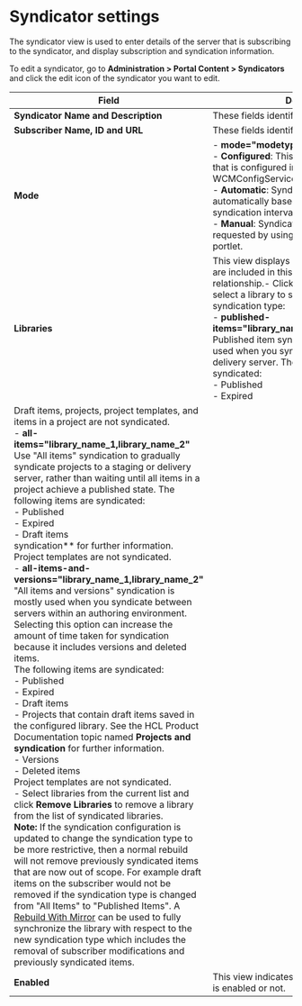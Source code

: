 # Syndicator settings

The syndicator view is used to enter details of the server that is subscribing to the syndicator, and display subscription and syndication information.

To edit a syndicator, go to **Administration > Portal Content  > Syndicators** and click the edit icon of the syndicator you want to edit.

|Field|Details|
|-----|-------|
|**Syndicator Name and Description**|These fields identify the syndicator.|
|**Subscriber Name, ID and URL**|These fields identify the subscriber.|
|**Mode**|-   **mode="modetype"** <br> -   **Configured**: This mode uses the mode that is configured in the WCM WCMConfigService service. <br> -   **Automatic**: Syndication is scheduled automatically based on the configured syndication interval. <br> -   **Manual**: Syndication occurs only when requested by using the administration portlet.|
|**Libraries**|This view displays a list of libraries that are included in this syndication relationship.-   Click **Add Libraries** to select a library to syndicate and the syndication type: <br> -   **published-items="library_name_1,library_name_2"**  <br> Published item syndication is mostly used when you syndicate to a staging or delivery server. The following items are syndicated: <br> -   Published <br> -   Expired
Draft items, projects, project templates, and items in a project are not syndicated. <br> -   **all-items="library_name_1,library_name_2"** <br> Use "All items" syndication to gradually syndicate projects to a staging or delivery server, rather than waiting until all items in a project achieve a published state. The following items are syndicated: <br> -   Published <br> -   Expired <br> -   Draft items <br> syndication** for further information. <br> Project templates are not syndicated. <br>    -   **all-items-and-versions="library\_name\_1,library_name_2"** <br> "All items and versions" syndication is mostly used when you syndicate between servers within an authoring environment. Selecting this option can increase the amount of time taken for syndication because it includes versions and deleted items. <br> The following items are syndicated: <br>        -   Published <br>        -   Expired <br>        -   Draft items <br>        -   Projects that contain draft items saved in the configured library. See the HCL Product Documentation topic named **Projects and syndication** for further information. <br>        -   Versions <br>        -   Deleted items <br>Project templates are not syndicated. <br>-   Select libraries from the current list and click **Remove Libraries** to remove a library from the list of syndicated libraries. <br>**Note:** If the syndication configuration is updated to change the syndication type to be more restrictive, then a normal rebuild will not remove previously syndicated items that are now out of scope. For example draft items on the subscriber would not be removed if the syndication type is changed from "All Items" to "Published Items". A [Rebuild With Mirror](wcm_syndication_manual.md) can be used to fully synchronize the library with respect to the new syndication type which includes the removal of subscriber modifications and previously syndicated items.|
|**Enabled**|This view indicates whether syndication is enabled or not.|

<!--
**Parent topic:**[How to manage syndicators and subscribers](../panel_help/wcm_syndication.md) -->

